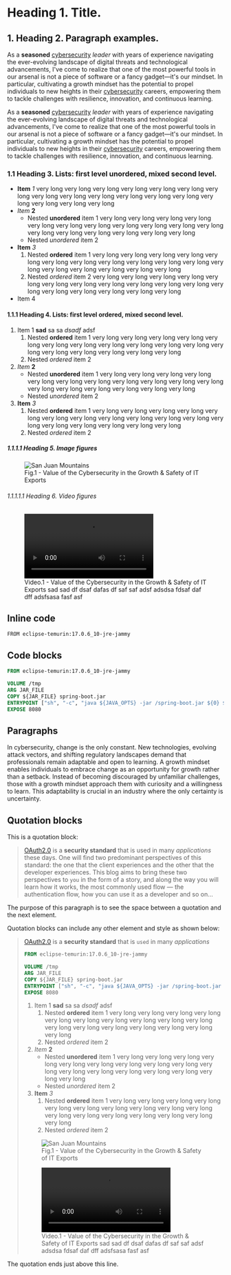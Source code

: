 # Heading 1. Title.

## 1. Heading 2. Paragraph examples.

As a **seasoned** [cybersecurity](https://en.wikipedia.org/wiki/Computer_security "Computer Security") _leader_ with years of experience navigating the ever-evolving landscape of digital
threats and technological advancements, I've come to realize that one of the most powerful tools in our arsenal is not a
piece of software or a fancy gadget—it's our mindset. In particular, cultivating a growth mindset has the potential to
propel individuals to new heights in their [cybersecurity](https://en.wikipedia.org/wiki/Computer_security "Computer Security") careers, empowering them to tackle challenges with resilience,
innovation, and continuous learning.

As a **seasoned** [cybersecurity](https://en.wikipedia.org/wiki/Computer_security "Computer Security") _leader_ with years of experience navigating the ever-evolving landscape of digital
threats and technological advancements, I've come to realize that one of the most powerful tools in our arsenal is not a
piece of software or a fancy gadget—it's our mindset. In particular, cultivating a growth mindset has the potential to
propel individuals to new heights in their [cybersecurity](https://en.wikipedia.org/wiki/Computer_security "Computer Security") careers, empowering them to tackle challenges with resilience,
innovation, and continuous learning.

### 1.1 Heading 3. Lists: first level unordered, mixed second level.

- **Item** _1_ very long very long very long very long very long very long very long very long very long very long very
  long very long very long very long very long very long very long
- _Item_ **2**
    - Nested **unordered** item 1 very long very long very long very long very long very long very long very long very
      long very long very long very long very long very long very long very long very long
    - Nested _unordered_ item 2
- **Item** _3_
    1. Nested **ordered** item 1 very long very long very long very long very long very long very long very long very
       long very long very long very long very long very long very long very long very long
    2. Nested _ordered_ item 2 very long very long very long very long very long very long very long very long very long
       very long very long very long very long very long very long very long very long
- Item 4

#### 1.1.1 Heading 4. Lists: first level ordered, mixed second level.

1. Item 1 **sad** sa sa _dsadf_ adsf
    1. Nested **ordered** item 1 very long very long very long very long very long very long very long very long very
       long very long very long very long very long very long very long very long very long
    2. Nested _ordered_ item 2
2. _Item_ **2**
    - Nested **unordered** item 1 very long very long very long very long very long very long very long very long very
      long very long very long very long very long very long very long very long very long
    - Nested _unordered_ item 2
3. **Item** _3_
    1. Nested **ordered** item 1 very long very long very long very long very long very long very long very long very
       long very long very long very long very long very long very long very long very long
    2. Nested _ordered_ item 2

##### 1.1.1.1 Heading 5. Image figures

<figure>
    <img src="/article/demo/images/featured-post.png" alt="San Juan Mountains">
    <figcaption>Fig.1 - Value of the Cybersecurity in the Growth & Safety of IT Exports</figcaption>
</figure>

###### 1.1.1.1.1 Heading 6. Video figures

<figure>
    <video src="https://convertiaback.com/wp-content/uploads/2024/10/home-casos-exito.mp4"></video>
    <figcaption>Video.1 - Value of the Cybersecurity in the Growth & Safety of IT Exports sad sad df dsaf dafas df saf saf adsf adsdsa fdsaf daf dff adsfsasa fasf asf</figcaption>
</figure>

## Inline code

`FROM eclipse-temurin:17.0.6_10-jre-jammy`

## Code blocks

```dockerfile
FROM eclipse-temurin:17.0.6_10-jre-jammy

VOLUME /tmp
ARG JAR_FILE
COPY ${JAR_FILE} spring-boot.jar
ENTRYPOINT ["sh", "-c", "java ${JAVA_OPTS} -jar /spring-boot.jar ${0} ${@}"]
EXPOSE 8080
```

## Paragraphs

In cybersecurity, change is the only constant. New technologies, evolving attack vectors, and shifting regulatory
landscapes demand that professionals remain adaptable and open to learning. A growth mindset enables individuals to
embrace change as an opportunity for growth rather than a setback. Instead of becoming discouraged by unfamiliar
challenges, those with a growth mindset approach them with curiosity and a willingness to learn. This adaptability is
crucial in an industry where the only certainty is uncertainty.

## Quotation blocks

This is a quotation block:

> [OAuth2.0](https://en.wikipedia.org/wiki/OAuth) is a **security standard** that is used in many _applications_ these days. One will find two predominant perspectives
> of this standard: the one that the client experiences and the other that the developer experiences. This blog aims to
> bring these two perspectives to `you` in the form of a story, and along the way you will learn how it works, the most
> commonly used flow — the authentication flow, how you can use it as a developer and so on…

The purpose of this paragraph is to see the space between a quotation and the next element.

Quotation blocks can include any other element and style as shown below:

> [OAuth2.0](https://en.wikipedia.org/wiki/OAuth) is a **security standard** that is `used` in many _applications_
> ```dockerfile
> FROM eclipse-temurin:17.0.6_10-jre-jammy
> 
> VOLUME /tmp
> ARG JAR_FILE
> COPY ${JAR_FILE} spring-boot.jar
> ENTRYPOINT ["sh", "-c", "java ${JAVA_OPTS} -jar /spring-boot.jar ${0} ${@}"]
> EXPOSE 8080
> ```
>1. Item 1 **sad** sa sa _dsadf_ adsf
>    1. Nested **ordered** item 1 very long very long very long very long very long very long very long very long very
>       long very long very long very long very long very long very long very long very long
>    2. Nested _ordered_ item 2
>2. _Item_ **2**
>    - Nested **unordered** item 1 very long very long very long very long very long very long very long very long very
>      long very long very long very long very long very long very long very long very long
>    - Nested _unordered_ item 2
>3. **Item** _3_
>    1. Nested **ordered** item 1 very long very long very long very long very long very long very long very long very
>       long very long very long very long very long very long very long very long very long
>    2. Nested _ordered_ item 2
>
> 
><figure>
>    <img src="/article/demo/images/featured-post.png" alt="San Juan Mountains">
>    <figcaption>Fig.1 - Value of the Cybersecurity in the Growth & Safety of IT Exports</figcaption>
></figure>
><figure>
>    <video src="https://convertiaback.com/wp-content/uploads/2024/10/home-casos-exito.mp4"></video>
>    <figcaption>Video.1 - Value of the Cybersecurity in the Growth & Safety of IT Exports sad sad df dsaf dafas df saf saf adsf adsdsa fdsaf daf dff adsfsasa fasf asf</figcaption>
></figure>

The quotation ends just above this line.